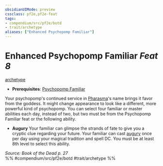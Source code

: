 ```yaml
---
obsidianUIMode: preview
cssclass: pf2e,pf2e-feat
tags:
- compendium/src/pf2e/botd
- trait/archetype
aliases: ["Enhanced Psychopomp Familiar"]
---
```

# Enhanced Psychopomp Familiar  *Feat 8*  
[archetype](../../rules/traits/archetype.md)  

- **Prerequisites**: [Psychopomp Familiar](psychopomp-familiar-botd.md)

Your psychopomp's continued service in [Pharasma](../setting/deities/pharasma.md)'s name brings it favor from the goddess. It might change appearance to look like a different, more powerful kind of psychopomp. You can select four familiar or master abilities each day, instead of two, but two must be from the Psychopomp Familiar feat or the following ability.

- **Augury** Your familiar can glimpse the strands of fate to give you a cryptic clue regarding your future. Your familiar can cast [augury](../spells/augury.md) once per day using your magical tradition and spell DC. You must be at least 8th level to select this ability.

*Source: Book of the Dead p. 27*  
%% #compendium/src/pf2e/botd #trait/archetype %%